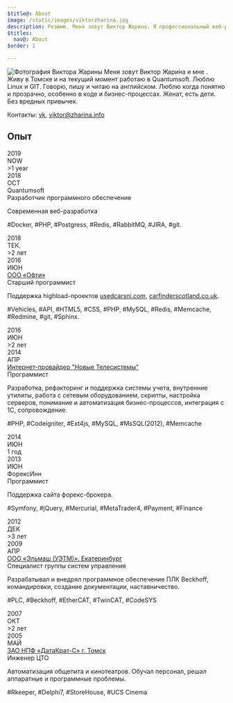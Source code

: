 ```yaml
---
$title@: About
image: /static/images/viktorzharina.jpg
description: Резюме. Меня зовут Виктор Жарина. Я профессиональный веб-разработчик. Пишу на PHP, Javascript, Html, CSS, много работал с Mysql, Redis. Memcache. Дружу с командной строкой Linux и считаю GIT манной небесной.
$titles:
  nav@: About
$order: 1

---
```

<img src="/static/images/viktorzharina.jpg" alt="Фотография Виктора Жарины" class="about-photo" />
Меня зовут Виктор Жари́на и мне <script type="text/javascript">var b = new Date('1986-12-28'); var t = Date.now() - b.getTime(); var a = new Date(t); document.write(Math.abs(a.getUTCFullYear() - 1970));
</script>. Живу в Томске и на текущий момент работаю в Quantumsoft. Люблю Linux и GIT. Говорю, пишу и читаю на английском. Люблю когда понятно и прозрачно, особенно в коде и бизнес-процессах. Женат, есть дети.
Без вредных привычек.

Контакты: [vk](https://vk.com/id4330588), viktor@zharina.info

## Опыт

<div class="timeline">
    <div class="row">
        <div class="points">
            <div class="point">
                <div class="year">2019</div>
                <div class="month">NOW</div>
            </div>
            <div class="line__solid"></div>
            <div class="point__interval">
                <div class="year">>1 year</div>
            </div>
            <div class="line__solid"></div>
            <div class="point">
                <div class="year">2018</div>
                <div class="month">OCT</div>
            </div>
            <div class="line__grey"></div>
        </div>
        <div class="details">
            <div class="details__title--main">Quantumsoft</div>
            <div class="details__title--sub">Разработчик программного обеспечение</div>
            <p class="details__text">Современная веб-разработка</p>
            <p class="details__skill">#Docker, #PHP, #Postgress, #Redis, #RabbitMQ, #JIRA, #git.</p>
        </div>
    </div>
    <div class="row">
        <div class="points">
            <div class="point">
                <div class="year">2018</div>
                <div class="month">ТЕК.</div>
            </div>
            <div class="line__solid"></div>
            <div class="point__interval">
                <div class="year">>2 лет</div>
            </div>
            <div class="line__solid"></div>
            <div class="point">
                <div class="year">2016</div>
                <div class="month">ИЮН</div>
            </div>
            <div class="line__grey"></div>
        </div>
        <div class="details">
            <div class="details__title--main"><a href="//oft-e.com">ООО «Офти»</a></div>
            <div class="details__title--sub">Старший программист</div>
            <p class="details__text">Поддержка highload-проектов
                <a href="//usedcarsni.com">usedcarsni.com</a>,
                <a href="//carfinderscotland.co.uk">carfinderscotland.co.uk</a>.</p>
            <p class="details__skill">#Vehicles, #API, #HTML5, #CSS, #PHP, #MySQL, #Redis, #Memcache, #Redmine, #git,
                #Sphinx.</p>
        </div>
    </div>
    <div class="row">
        <div class="points">
            <div class="point">
                <div class="year">2016</div>
                <div class="month">ИЮН</div>
            </div>
            <div class="line__solid"></div>
            <div class="point__interval">
                <div class="year">>2 лет</div>
            </div>
            <div class="line__solid"></div>
            <div class="point">
                <div class="year">2014</div>
                <div class="month">АПР</div>
            </div>
            <div class="line__grey"></div>
        </div>
        <div class="details">
            <div class="details__title--main"><a href="//nts.su">Интернет-провайдер "Новые Телесистемы"</a></div>
            <div class="details__title--sub">Программист</div>
            <p class="details__text">Разработка, рефакторинг и поддержка системы учета,
                внутренние утилиты, работа с сетевым оборудованием, скрипты, настройка серверов, понимание и автоматизация бизнес-процессов, интеграция с 1С, сопровождение.</p>
            <p class="details__skill">#PHP, #Codeigniter, #Ext4js, #MySQL, #MsSQL(2012), #Memcache</p>
        </div>
    </div>
    <div class="row">
        <div class="points">
            <div class="point">
                <div class="year">2014</div>
                <div class="month">ИЮН</div>
            </div>
            <div class="line__solid"></div>
            <div class="point__interval">
                <div class="year">1 год</div>
            </div>
            <div class="line__solid"></div>
            <div class="point">
                <div class="year">2013</div>
                <div class="month">ИЮН</div>
            </div>
            <div class="line__grey"></div>
        </div>
        <div class="details">
            <div class="details__title--main">ФорексИнн</div>
            <div class="details__title--sub">Программист</div>
            <p class="details__text">Поддержка сайта форекс-брокера.</p>
            <p class="details__skill">#Symfony, #jQuery, #Mercurial, #MetaTrader4, #Payment, #Finance</p>
        </div>
    </div>
    <div class="row">
        <div class="points">
            <div class="point">
                <div class="year">2012</div>
                <div class="month">ДЕК</div>
            </div>
            <div class="line__solid"></div>
            <div class="point__interval">
                <div class="year">>3 лет</div>
            </div>
            <div class="line__solid"></div>
            <div class="point">
                <div class="year">2009</div>
                <div class="month">АПР</div>
            </div>
            <div class="line__grey"></div>
        </div>
        <div class="details">
            <div class="details__title--main"><a href="http://uetm.ru">ООО «Эльмаш (УЭТМ)». Екатеринбург</a></div>
            <div class="details__title--sub">Специалист группы систем управления</div>
            <p class="details__text">Разрабатывал и внедрял программное обеспечение ПЛК Beckhoff, командировки,
                создание документации, наставничество.</p>
            <p class="details__skill">#PLC, #Beckhoff, #EtherCAT, #TwinCAT, #CodeSYS</p>
        </div>
    </div>
    <div class="row">
        <div class="points">
            <div class="point">
                <div class="year">2007</div>
                <div class="month">ОКТ</div>
            </div>
            <div class="line__solid"></div>
            <div class="point__interval">
                <div class="year">>2 лет</div>
            </div>
            <div class="line__solid"></div>
            <div class="point">
                <div class="year">2005</div>
                <div class="month">МАЙ</div>
            </div>
        </div>
        <div class="details">
            <div class="details__title--main"><a href="//datakrat.com">ЗАО НПФ «ДатаКрат-С» г. Томск</a></div>
            <div class="details__title--sub">Инженер ЦТО</div>
            <p class="details__text">Автоматизация общепита и кинотеатров. Обучал персонал, решал аппаратные и программные проблемы.</p>
            <p class="details__skill">#Rkeeper, #Delphi7, #StoreHouse, #UCS Cinema</p>
        </div>
    </div>
</div>
